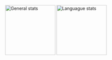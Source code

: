 <div>
  <img height=161 align=center src="https://github-readme-stats.vercel.app/api?username=eduardojfrosario&theme=dark&hide_border=true&count_private=true&show_icons=true" alt="General stats">
  <img height=161 align=center src="https://github-readme-stats.vercel.app/api/top-langs/?username=eduardojfrosario&theme=dark&hide_border=true&show_icons=true&layout=compact&count_private=true" alt="Languague stats">
</div>
